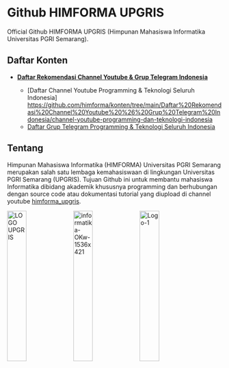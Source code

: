 # Github HIMFORMA UPGRIS

Official Github HIMFORMA UPGRIS (Himpunan Mahasiswa Informatika Universitas PGRI Semarang).

## Daftar Konten

- [**Daftar Rekomendasi Channel Youtube & Grup Telegram Indonesia**](https://github.com/himforma/konten/tree/main/Daftar%20Rekomendasi%20Channel%20Youtube%20%26%20Grup%20Telegram%20Indonesia)

  - [Daftar Channel Youtube Programming & Teknologi Seluruh Indonesia] https://github.com/himforma/konten/tree/main/Daftar%20Rekomendasi%20Channel%20Youtube%20%26%20Grup%20Telegram%20Indonesia/channel-youtube-programming-dan-teknologi-indonesia
  - [Daftar Grup Telegram Programming & Teknologi Seluruh Indonesia](https://github.com/himforma/konten/tree/main/Daftar%20Rekomendasi%20Channel%20Youtube%20%26%20Grup%20Telegram%20Indonesia/List-All-Programming-Telegram-Group)
  
## Tentang

Himpunan Mahasiswa Informatika (HIMFORMA) Universitas PGRI Semarang merupakan salah satu lembaga kemahasiswaan di lingkungan Universitas PGRI Semarang (UPGRIS). Tujuan Github ini untuk membantu mahasiswa Informatika dibidang akademik khususnya programming dan berhubungan dengan source code atau dokumentasi tutorial yang diupload di channel youtube [himforma_upgris](https://www.youtube.com/channel/UCxnZ7xtTv4G3y1vLF-2pWbA).

<img src="https://user-images.githubusercontent.com/99253129/211152200-55e0c548-5e9d-4fd9-be79-0676e18540fe.png" alt="LOGO UPGRIS" width="30%"/>

<img src="https://user-images.githubusercontent.com/99253129/187105526-05d620a8-393e-467e-9198-c1d6e9e6559f.png" alt="informatika-OKw-1536x421" width="30%"/>

<img src="https://user-images.githubusercontent.com/99253129/211152120-114b625b-19a6-4ecb-9554-9d5a95c27185.png" alt="Logo-1" width="30%"/>
